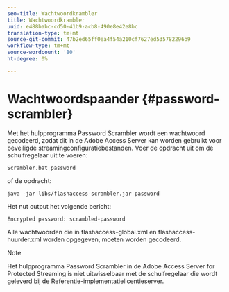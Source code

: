 ```yaml
---
seo-title: Wachtwoordkrambler
title: Wachtwoordkrambler
uuid: e488babc-cd50-41b9-acb8-490e8e42e8bc
translation-type: tm+mt
source-git-commit: 47b2ed65ff0ea4f54a210cf7627ed535782296b9
workflow-type: tm+mt
source-wordcount: '80'
ht-degree: 0%

---
```



# Wachtwoordspaander {#password-scrambler}

Met het hulpprogramma Password Scrambler wordt een wachtwoord gecodeerd, zodat dit in de Adobe Access Server kan worden gebruikt voor beveiligde streamingconfiguratiebestanden. Voer de opdracht uit om de schuifregelaar uit te voeren:

```
Scrambler.bat password 
```

of de opdracht:

```
java -jar libs/flashaccess-scrambler.jar password  
```

Het nut output het volgende bericht:

```
Encrypted password: scrambled-password 
```

Alle wachtwoorden die in flashaccess-global.xml en flashaccess-huurder.xml worden opgegeven, moeten worden gecodeerd.

>[!NOTE]
>
>Het hulpprogramma Password Scrambler in de Adobe Access Server for Protected Streaming is niet uitwisselbaar met de schuifregelaar die wordt geleverd bij de Referentie-implementatielicentieserver.

